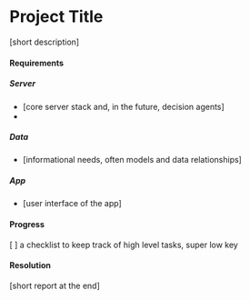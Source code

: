 Project Title
=============

[short description]

#### Requirements

##### Server
 * [core server stack and, in the future, decision agents]
 * 
##### Data
 * [informational needs, often models and data relationships]

##### App
 * [user interface of the app]

#### Progress
 [ ] a checklist to keep track of high level tasks, super low key

#### Resolution
 [short report at the end]
